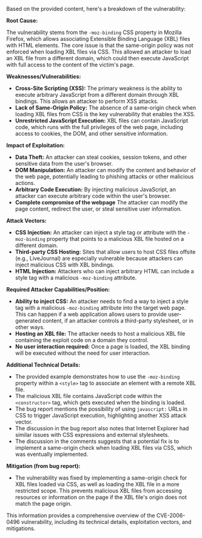 Based on the provided content, here's a breakdown of the vulnerability:

**Root Cause:**

The vulnerability stems from the `-moz-binding` CSS property in Mozilla Firefox, which allows associating Extensible Binding Language (XBL) files with HTML elements. The core issue is that the same-origin policy was not enforced when loading XBL files via CSS. This allowed an attacker to load an XBL file from a different domain, which could then execute JavaScript with full access to the content of the victim's page.

**Weaknesses/Vulnerabilities:**

*   **Cross-Site Scripting (XSS):** The primary weakness is the ability to execute arbitrary JavaScript from a different domain through XBL bindings. This allows an attacker to perform XSS attacks.
*   **Lack of Same-Origin Policy:** The absence of a same-origin check when loading XBL files from CSS is the key vulnerability that enables the XSS.
*   **Unrestricted JavaScript Execution:** XBL files can contain JavaScript code, which runs with the full privileges of the web page, including access to cookies, the DOM, and other sensitive information.

**Impact of Exploitation:**

*   **Data Theft:** An attacker can steal cookies, session tokens, and other sensitive data from the user's browser.
*   **DOM Manipulation:** An attacker can modify the content and behavior of the web page, potentially leading to phishing attacks or other malicious actions.
*   **Arbitrary Code Execution:** By injecting malicious JavaScript, an attacker can execute arbitrary code within the user's browser.
*   **Complete compromise of the webpage** The attacker can modify the page content, redirect the user, or steal sensitive user information.

**Attack Vectors:**

*   **CSS Injection:** An attacker can inject a style tag or attribute with the `-moz-binding` property that points to a malicious XBL file hosted on a different domain.
*   **Third-party CSS Hosting:** Sites that allow users to host CSS files offsite (e.g., LiveJournal) are especially vulnerable because attackers can inject malicious CSS with XBL bindings.
*   **HTML Injection:** Attackers who can inject arbitrary HTML can include a style tag with a malicious `-moz-binding` attribute.

**Required Attacker Capabilities/Position:**

*   **Ability to inject CSS:**  An attacker needs to find a way to inject a style tag with a malicious `-moz-binding` attribute into the target web page. This can happen if a web application allows users to provide user-generated content, if an attacker controls a third-party stylesheet, or in other ways.
*   **Hosting an XBL file:** The attacker needs to host a malicious XBL file containing the exploit code on a domain they control.
*   **No user interaction required:** Once a page is loaded, the XBL binding will be executed without the need for user interaction.

**Additional Technical Details:**

*   The provided example demonstrates how to use the `-moz-binding` property within a `<style>` tag to associate an element with a remote XBL file.
*   The malicious XBL file contains JavaScript code within the `<constructor>` tag, which gets executed when the binding is loaded.
*   The bug report mentions the possibility of using `javascript:` URLs in CSS to trigger JavaScript execution, highlighting another XSS attack vector.
*   The discussion in the bug report also notes that Internet Explorer had similar issues with CSS expressions and external stylesheets.
*   The discussion in the comments suggests that a potential fix is to implement a same-origin check when loading XBL files via CSS, which was eventually implemented.

**Mitigation (from bug report):**

*  The vulnerability was fixed by implementing a same-origin check for XBL files loaded via CSS, as well as loading the XBL file in a more restricted scope. This prevents malicious XBL files from accessing resources or information on the page if the XBL file's origin does not match the page origin.

This information provides a comprehensive overview of the CVE-2006-0496 vulnerability, including its technical details, exploitation vectors, and mitigations.